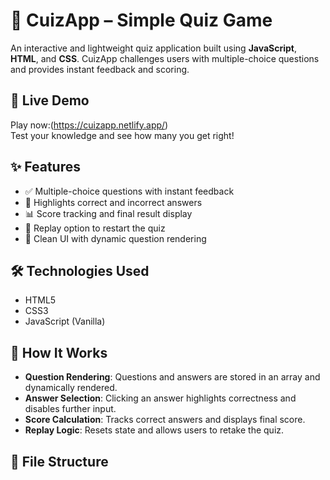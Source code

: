 # 🧠 CuizApp – Simple Quiz Game

An interactive and lightweight quiz application built using **JavaScript**, **HTML**, and **CSS**. CuizApp challenges users with multiple-choice questions and provides instant feedback and scoring.

## 🔗 Live Demo

Play now:(https://cuizapp.netlify.app/)  
Test your knowledge and see how many you get right!

## ✨ Features

- ✅ Multiple-choice questions with instant feedback
- 🎯 Highlights correct and incorrect answers
- 📊 Score tracking and final result display
- 🔁 Replay option to restart the quiz
- 🧼 Clean UI with dynamic question rendering

## 🛠️ Technologies Used

- HTML5
- CSS3
- JavaScript (Vanilla)

## 🚀 How It Works

- **Question Rendering**: Questions and answers are stored in an array and dynamically rendered.
- **Answer Selection**: Clicking an answer highlights correctness and disables further input.
- **Score Calculation**: Tracks correct answers and displays final score.
- **Replay Logic**: Resets state and allows users to retake the quiz.

## 📁 File Structure
